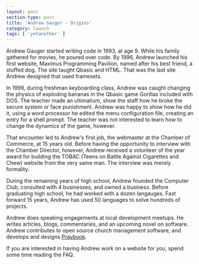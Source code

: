 ```yaml
---
layout: post
section-type: post
title: 'Andrew Gauger - Origins'
category: launch
tags: [ 'yetanother' ]
---
```


Andrew Gauger started writing code in 1993, at age 9.  While his family gathered for movies, he poured over code.
By 1996, Andrew launched his first website, Maximus Programming Pavilion, named after his best friend, a stuffed dog.  The site taught Qbasic and HTML.  That was the last site Andrew designed that used framesets.

In 1999, during freshman keyboarding class, Andrew was caught changing the physics of exploding bananas in the Qbasic game Gorillas included with DOS.  The teacher made an ultimatium, show the staff how he broke the secure system or face punishment.  Andrew was happy to show how he did it, using a word processor he edited the menu configuration file, creating an entry for a shell prompt.  The teacher was not interested to learn how to change the dynamics of the game, however. 

That encounter led to Andrew's first job, the webmaster at the Chamber of Commerce, at 15 years old.  Before having the opportunity to interview with the Chamber Director, however, Andrew received a volunteer of the year award for building the TOBAC (Teens on Battle Against Cigarettes and Chew) website from the very same man.  The interview was merely formality.

During the remaining years of high school, Andrew founded the Computer Club, consulted with 4 businesses, and owned a business.  Before graduating high school, he had worked with a dozen langauges.  Fast forward 15 years, Andrew has used 50 languages to solve hundreds of projects.  

Andrew does speaking engagements at local development meetups.  He writes articles, blogs, commentaries, and an upcoming novel on software.  Andrew contributes to open source church management software, and develops and designs <a href="http://praybook.xyz">Praybook</a>.  

If you are interested in having Andrew work on a website for you, spend some time reading the FAQ.
